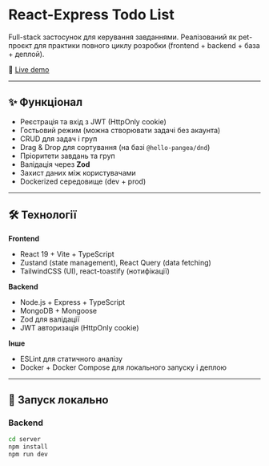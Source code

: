 # React-Express Todo List

Full-stack застосунок для керування завданнями. Реалізований як pet-проєкт для практики повного циклу розробки (frontend + backend + база + деплой).

🔗 [Live demo](https://todo-list-baby.onrender.com)

---

## ✨ Функціонал

- Реєстрація та вхід з JWT (HttpOnly cookie)
- Гостьовий режим (можна створювати задачі без акаунта)
- CRUD для задач і груп
- Drag & Drop для сортування (на базі `@hello-pangea/dnd`)
- Пріоритети завдань та груп
- Валідація через **Zod**
- Захист даних між користувачами
- Dockerized середовище (dev + prod)

---

## 🛠️ Технології

**Frontend**

- React 19 + Vite + TypeScript
- Zustand (state management), React Query (data fetching)
- TailwindCSS (UI), react-toastify (нотифікації)

**Backend**

- Node.js + Express + TypeScript
- MongoDB + Mongoose
- Zod для валідації
- JWT авторизація (HttpOnly cookie)

**Інше**

- ESLint для статичного аналізу
- Docker + Docker Compose для локального запуску і деплою

---

## 🚀 Запуск локально

### Backend

```bash
cd server
npm install
npm run dev
```
